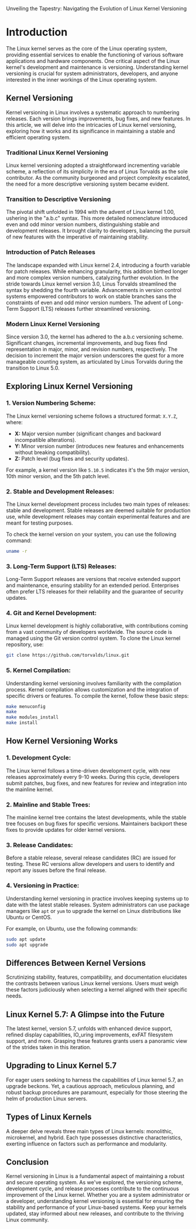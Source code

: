 Unveiling the Tapestry: Navigating the Evolution of Linux Kernel Versioning

# Introduction
The Linux kernel serves as the core of the Linux operating system, providing essential services to enable the functioning of various software applications and hardware components. One critical aspect of the Linux kernel's development and maintenance is versioning. Understanding kernel versioning is crucial for system administrators, developers, and anyone interested in the inner workings of the Linux operating system.

## Kernel Versioning
Kernel versioning in Linux involves a systematic approach to numbering releases. Each version brings improvements, bug fixes, and new features. In this article, we will delve into the intricacies of Linux kernel versioning, exploring how it works and its significance in maintaining a stable and efficient operating system.

### Traditional Linux Kernel Versioning
Linux kernel versioning adopted a straightforward incrementing variable scheme, a reflection of its simplicity in the era of Linus Torvalds as the sole contributor. As the community burgeoned and project complexity escalated, the need for a more descriptive versioning system became evident.

### Transition to Descriptive Versioning
The pivotal shift unfolded in 1994 with the advent of Linux kernel 1.00, ushering in the "a.b.c" syntax. This more detailed nomenclature introduced even and odd minor version numbers, distinguishing stable and development releases. It brought clarity to developers, balancing the pursuit of new features with the imperative of maintaining stability.

### Introduction of Patch Releases
The landscape expanded with Linux kernel 2.4, introducing a fourth variable for patch releases. While enhancing granularity, this addition birthed longer and more complex version numbers, catalyzing further evolution.
In the stride towards Linux kernel version 3.0, Linus Torvalds streamlined the syntax by shedding the fourth variable. Advancements in version control systems empowered contributors to work on stable branches sans the constraints of even and odd minor version numbers. The advent of Long-Term Support (LTS) releases further streamlined versioning.

### Modern Linux Kernel Versioning
Since version 3.0, the kernel has adhered to the a.b.c versioning scheme. Significant changes, incremental improvements, and bug fixes find representation in major, minor, and revision numbers, respectively. The decision to increment the major version underscores the quest for a more manageable counting system, as articulated by Linus Torvalds during the transition to Linux 5.0.

## Exploring Linux Kernel Versioning

### 1. **Version Numbering Scheme:**

The Linux kernel versioning scheme follows a structured format: `X.Y.Z`, where:
- **X:** Major version number (significant changes and backward incompatible alterations).
- **Y:** Minor version number (introduces new features and enhancements without breaking compatibility).
- **Z:** Patch level (bug fixes and security updates).

For example, a kernel version like `5.10.5` indicates it's the 5th major version, 10th minor version, and the 5th patch level.

### 2. **Stable and Development Releases:**

The Linux kernel development process includes two main types of releases: stable and development. Stable releases are deemed suitable for production use, while development releases may contain experimental features and are meant for testing purposes.

To check the kernel version on your system, you can use the following command:

```bash
uname -r
```

### 3. **Long-Term Support (LTS) Releases:**

Long-Term Support releases are versions that receive extended support and maintenance, ensuring stability for an extended period. Enterprises often prefer LTS releases for their reliability and the guarantee of security updates.

### 4. **Git and Kernel Development:**

Linux kernel development is highly collaborative, with contributions coming from a vast community of developers worldwide. The source code is managed using the Git version control system. To clone the Linux kernel repository, use:

```bash
git clone https://github.com/torvalds/linux.git
```

### 5. **Kernel Compilation:**

Understanding kernel versioning involves familiarity with the compilation process. Kernel compilation allows customization and the integration of specific drivers or features. To compile the kernel, follow these basic steps:

```bash
make menuconfig
make
make modules_install
make install
```

## How Kernel Versioning Works

### 1. **Development Cycle:**

The Linux kernel follows a time-driven development cycle, with new releases approximately every 9-10 weeks. During this cycle, developers submit patches, bug fixes, and new features for review and integration into the mainline kernel.

### 2. **Mainline and Stable Trees:**

The mainline kernel tree contains the latest developments, while the stable tree focuses on bug fixes for specific versions. Maintainers backport these fixes to provide updates for older kernel versions.

### 3. **Release Candidates:**

Before a stable release, several release candidates (RC) are issued for testing. These RC versions allow developers and users to identify and report any issues before the final release.

### 4. **Versioning in Practice:**

Understanding kernel versioning in practice involves keeping systems up to date with the latest stable releases. System administrators can use package managers like `apt` or `yum` to upgrade the kernel on Linux distributions like Ubuntu or CentOS.

For example, on Ubuntu, use the following commands:

```bash
sudo apt update
sudo apt upgrade
```

## Differences Between Kernel Versions

Scrutinizing stability, features, compatibility, and documentation elucidates the contrasts between various Linux kernel versions. Users must weigh these factors judiciously when selecting a kernel aligned with their specific needs.

## Linux Kernel 5.7: A Glimpse into the Future

The latest kernel, version 5.7, unfolds with enhanced device support, refined display capabilities, IO_uring improvements, exFAT filesystem support, and more. Grasping these features grants users a panoramic view of the strides taken in this iteration.

## Upgrading to Linux Kernel 5.7

For eager users seeking to harness the capabilities of Linux kernel 5.7, an upgrade beckons. Yet, a cautious approach, meticulous planning, and robust backup procedures are paramount, especially for those steering the helm of production Linux servers.

## Types of Linux Kernels

A deeper delve reveals three main types of Linux kernels: monolithic, microkernel, and hybrid. Each type possesses distinctive characteristics, exerting influence on factors such as performance and modularity.

## Conclusion

Kernel versioning in Linux is a fundamental aspect of maintaining a robust and secure operating system. As we've explored, the versioning scheme, development cycle, and release processes contribute to the continuous improvement of the Linux kernel. Whether you are a system administrator or a developer, understanding kernel versioning is essential for ensuring the stability and performance of your Linux-based systems. Keep your kernels updated, stay informed about new releases, and contribute to the thriving Linux community.

